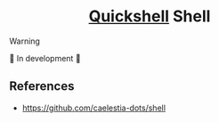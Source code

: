 <h1 align="center"><a href="https://quickshell.org/">Quickshell</a> Shell</h1>

> [!WARNING]
> 🚧 In development 🚧

## References

- <https://github.com/caelestia-dots/shell>
